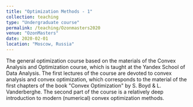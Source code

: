 ```yaml
---
title: "Optimization Methods - 1"
collection: teaching
type: "Undergraduate course"
permalink: /teaching/Ozonmasters2020
venue: "OzonMasters"
date: 2020-02-01
location: "Moscow, Russia"
---
```


The general optimization course based on the materials of the Convex Analysis and Optimization course, which is taught at the Yandex School of Data Analysis.
The first lectures of the course are devoted to convex analysis and convex optimization, which corresponds to the material of the first chapters of the book "Convex Optimization" by S. Boyd & L. Vanderberghe.
The second part of the course is a relatively deep introduction to modern (numerical) convex optimization methods.

